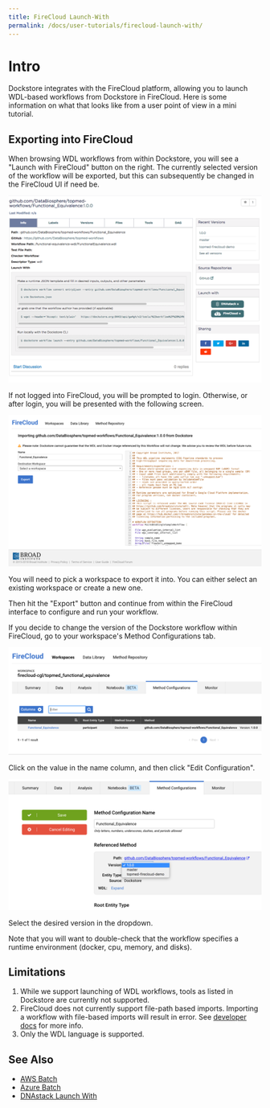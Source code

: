 ```yaml
---
title: FireCloud Launch-With
permalink: /docs/user-tutorials/firecloud-launch-with/
---
```

# Intro

Dockstore integrates with the FireCloud platform, allowing you to launch WDL-based workflows from Dockstore in FireCloud.  Here is some
information on what that looks like from a user point of view in a mini tutorial.

## Exporting into FireCloud

When browsing WDL workflows from within Dockstore, you will see a "Launch with FireCloud" button on the right. The currently selected
version of the workflow will be exported, but this can subsequently be changed in the FireCloud UI if need be.

![WDL workflow](/assets/images/docs/firecloud/firecloud_from_dockstore1.png)

If not logged into FireCloud, you will be prompted to login. Otherwise, or after login, you will be presented with the following screen. 

![WDL workflow import](/assets/images/docs/firecloud/firecloud_from_dockstore2.png)

You will need to pick a workspace to export it into. You can either select an existing workspace or create a new one.

Then hit the "Export" button and continue from within the FireCloud interface to configure and run your workflow.

If you decide to change the version of the Dockstore workflow within FireCloud, go to your workspace's Method Configurations tab.

![Method Configuration List](/assets/images/docs/firecloud/firecloud_workflows_2.png)

Click on the value in the name column, and then click "Edit Configuration".

![Method Configuration](/assets/images/docs/firecloud/firecloud_workflows_1.png)

Select the desired version in the dropdown.
 
Note that you will want to double-check that the workflow specifies a runtime environment (docker, cpu, memory,
and disks). 

## Limitations
1. While we support launching of WDL workflows, tools as listed in Dockstore are currently not supported.
0. FireCloud does not currently support file-path based imports.  Importing a workflow with file-based imports will result in error.  See [developer docs](/docs/publisher-tutorials/for-developers/#converting-file-path-based-imports-to-public-https-based-imports) for more info.
0. Only the WDL language is supported.

## See Also

* [AWS Batch](/docs/publisher-tutorials/aws-batch/)
* [Azure Batch](/docs/publisher-tutorials/azure-batch/)
* [DNAstack Launch With](/docs/user-tutorials/dnastack-launch-with/)